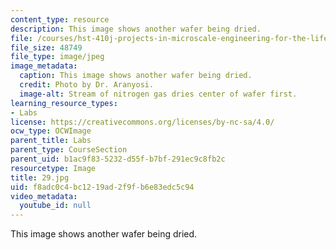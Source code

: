 ```yaml
---
content_type: resource
description: This image shows another wafer being dried.
file: /courses/hst-410j-projects-in-microscale-engineering-for-the-life-sciences-spring-2007/f8adc0c4bc1219ad2f9fb6e83edc5c94_29.jpg
file_size: 48749
file_type: image/jpeg
image_metadata:
  caption: This image shows another wafer being dried.
  credit: Photo by Dr. Aranyosi.
  image-alt: Stream of nitrogen gas dries center of wafer first.
learning_resource_types:
- Labs
license: https://creativecommons.org/licenses/by-nc-sa/4.0/
ocw_type: OCWImage
parent_title: Labs
parent_type: CourseSection
parent_uid: b1ac9f83-5232-d55f-b7bf-291ec9c8fb2c
resourcetype: Image
title: 29.jpg
uid: f8adc0c4-bc12-19ad-2f9f-b6e83edc5c94
video_metadata:
  youtube_id: null
---
```

This image shows another wafer being dried.